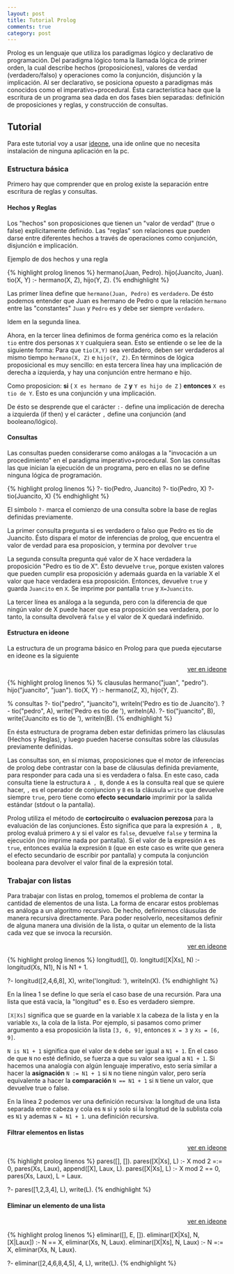 ```yaml
---
layout: post
title: Tutorial Prolog
comments: true
category: post
---
```


Prolog es un lenguaje que utiliza los paradigmas lógico y declarativo de programación. Del paradigma lógico toma la llamada lógica de primer orden, la cual describe hechos (proposiciones), valores de verdad (verdadero/falso) y operaciones como la conjunción, disjunción y la implicación. Al ser declarativo, se posiciona opuesto a paradigmas más conocidos como el imperativo+procedural. Ésta característica hace que la escritura de un programa sea dada en dos fases bien separadas: definición de proposiciones y reglas, y construcción de consultas.

## Tutorial

Para este tutorial voy a usar [ideone](https://ideone.com), una ide online que no necesita instalación de ninguna aplicación en la pc.

### Estructura básica

Primero hay que comprender que en prolog existe la separación entre escritura de reglas y consultas.

#### Hechos y Reglas

Los "hechos" son proposiciones que tienen un "valor de verdad" (true o false) explícitamente definido. Las "reglas" son relaciones que pueden darse entre diferentes hechos a través de operaciones como conjunción, disjunción e implicación.

Ejemplo de dos hechos y una regla

{% highlight prolog linenos %}
hermano(Juan, Pedro).
hijo(Juancito, Juan).
tio(X, Y) :- hermano(X, Z), hijo(Y, Z).
{% endhighlight %}


Las primer línea define que `hermano(Juan, Pedro)` es `verdadero`. De ésto podemos entender que Juan es hermano de Pedro o que la relación `hermano` entre las "constantes" `Juan` y `Pedro` es y debe ser siempre `verdadero`.

Idem en la segunda línea.

Ahora, en la tercer línea definimos de forma genérica como es la relación `tio` entre dos personas `X` `Y` cualquiera sean. Esto se entiende o se lee de la siguiente forma:
Para que `tio(X,Y)` sea verdadero, deben ser verdaderos al mismo tiempo `hermano(X, Z)` e `hijo(Y, Z)`. En términos de lógica proposicional es muy sencillo: en esta tercera línea hay una implicación de derecha a izquierda, y hay una conjunción entre hermano e hijo.

Como proposicion: **si** ( `X es hermano de Z` **y** `Y es hijo de Z` )  **entonces** `X es tio de Y`. Esto es una conjunción y una implicación.

De ésto se desprende que el carácter `:-` define una implicación de derecha a izquierda (if then) y el carácter `,` define una conjunción (and booleano/lógico).

#### Consultas

Las consultas pueden considerarse como análogas a la "invocación a un procedimiento" en el paradigma imperativo+procedural. Son las consultas las que inician la ejecución de un programa, pero en ellas no se define ninguna lógica de programación.

{% highlight prolog linenos %}
?- tio(Pedro, Juancito)
?- tio(Pedro, X)
?- tio(Juancito, X)
{% endhighlight %}

El símbolo `?-` marca el comienzo de una consulta sobre la base de reglas definidas previamente.

La primer consulta pregunta si es verdadero o falso que Pedro es tío de Juancito. Ésto dispara el motor de inferencias de prolog, que encuentra el valor de verdad para esa proposicion, y termina por devolver `true`

La segunda consulta pregunta qué valor de X hace verdadera la proposición "Pedro es tio de X". Ésto devuelve `true`, porque existen valores que pueden cumplir esa proposición y ademaás guarda en la variable X el valor que hace verdadera esa proposición. Entonces, devuelve `true` y guarda `Juancito` en `X`. Se imprime por pantalla `true` y `X=Juancito`.

La tercer línea es análoga a la segunda, pero con la diferencia de que ningún valor de X puede hacer que esa proposición sea verdadera, por lo tanto, la consulta devolverá `false` y el valor de X quedará indefinido.

#### Estructura en ideone

La estructura de un programa básico en Prolog para que pueda ejecutarse en ideone es la siguiente

<div style="text-align:right"><a href="http://ideone.com/fW63DL">ver en ideone</a></div>

{% highlight prolog linenos %}
% clausulas
hermano("juan", "pedro").
hijo("juancito", "juan").
tio(X, Y) :- hermano(Z, X), hijo(Y, Z).

% consultas
?- tio("pedro", "juancito"), writeln('Pedro es tio de Juancito').
?- tio("pedro", A), write('Pedro es tio de '), writeln(A).
?- tio("juancito", B), write('Juancito es tio de '), writeln(B).
{% endhighlight %}

En ésta estructura de programa deben estar definidas primero las cláusulas (Hechos y Reglas), y luego pueden hacerse consultas sobre las cláusulas previamente definidas.

Las consultas son, en sí mismas, proposiciones que el motor de inferencias de prolog debe contrastar con la base de cláusulas definida previamente, para responder para cada una si es verdadera o falsa. En este caso, cada consulta tiene la estructura `A , B`, donde `A` es la consulta real que se quiere hacer, `,` es el operador de conjuncion y `B` es la cláusula `write` que devuelve siempre `true`, pero tiene como **efecto secundario** imprimir por la salida estándar (stdout o la pantalla).

Prolog utiliza el método de **cortocircuito** o **evaluacion perezosa** para la evaluación de las conjunciones. Ésto significa que para la expresión `A , B`, prolog evaluá primero `A` y si el valor es `false`, devuelve `false` y termina la ejecución (no imprime nada por pantalla). Si el valor de la expresión `A` es `true`, entonces evalúa la expresión `B` (que en este caso es write que genera el efecto secundario de escribir por pantalla) y computa la conjunción booleana para devolver el valor final de la expresión total.

### Trabajar con listas

Para trabajar con listas en prolog, tomemos el problema de contar la cantidad de elementos de una lista. La forma de encarar estos problemas es análoga a un algoritmo recursivo. De hecho, definiremos cláusulas de manera recursiva directamente. Para poder resolverlo, necesitamos definir de alguna manera una división de la lista, o quitar un elemento de la lista cada vez que se invoca la recursión.

<div style="text-align:right"><a href="http://ideone.com/HSpo4r">ver en ideone</a></div>

{% highlight prolog linenos %}
longitud([], 0).
longitud([X|Xs], N) :- longitud(Xs, N1), N is N1 + 1.

?- longitud([2,4,6,8], X), write('longitud: '), writeln(X).
{% endhighlight %}

En la línea 1 se define lo que sería el caso base de una recursión. Para una lista que está vacía, la "longitud" es `0`. Eso es verdadero siempre.

`[X|Xs]` significa que se guarde en la variable `X` la cabeza de la lista y en la variable `Xs`, la cola de la lista. Por ejemplo, si pasamos como primer argumento a esa proposición la lista `[3, 6, 9]`, entonces `X = 3` y `Xs = [6, 9]`.

`N is N1 + 1` significa que el valor de `N` debe ser igual a `N1 + 1`. En el caso de que `N` no esté definido, se fuerza a que su valor sea igual a `N1 + 1`. Si hacemos una analogía con algún lenguaje imperativo, esto sería similar a hacer la **asignación** `N := N1 + 1` si `N` no tiene ningún valor, pero sería equivalente a hacer la **comparación** `N == N1 + 1` si `N` tiene un valor, que devuelve true o false.

En la línea 2 podemos ver una definición recursiva: la longitud de una lista separada entre cabeza y cola es `N` si y solo si la longitud de la sublista cola es `N1` y ademas `N = N1 + 1`. una definición recursiva.

#### Filtrar elementos en listas

<div style="text-align:right"><a href="http://ideone.com/brKoTe">ver en ideone</a></div>

{% highlight prolog linenos %}
pares([], []).
pares([X|Xs], L) :- X mod 2 =:= 0, pares(Xs, Laux), append([X], Laux, L).
pares([X|Xs], L) :- X mod 2 =\= 0, pares(Xs, Laux), L = Laux.

?- pares([1,2,3,4], L), write(L).
{% endhighlight %}

#### Eliminar un elemento de una lista

<div style="text-align:right"><a href="http://ideone.com/8QXGKg">ver en ideone</a></div>

{% highlight prolog linenos %}
eliminar([], E, []).
eliminar([X|Xs], N, [X|Laux]) :- N =\= X, eliminar(Xs, N, Laux).
eliminar([X|Xs], N, Laux) :- N =:= X, eliminar(Xs, N, Laux).
 
?- eliminar([2,4,6,8,4,5], 4, L), write(L).
{% endhighlight %}

